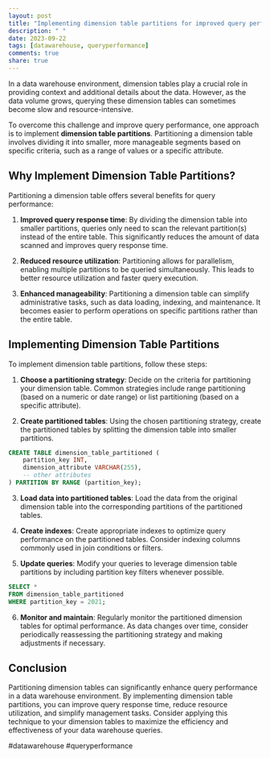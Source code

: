 ```yaml
---
layout: post
title: "Implementing dimension table partitions for improved query performance."
description: " "
date: 2023-09-22
tags: [datawarehouse, queryperformance]
comments: true
share: true
---
```


In a data warehouse environment, dimension tables play a crucial role in providing context and additional details about the data. However, as the data volume grows, querying these dimension tables can sometimes become slow and resource-intensive.

To overcome this challenge and improve query performance, one approach is to implement **dimension table partitions**. Partitioning a dimension table involves dividing it into smaller, more manageable segments based on specific criteria, such as a range of values or a specific attribute.

## Why Implement Dimension Table Partitions?

Partitioning a dimension table offers several benefits for query performance:

1. **Improved query response time**: By dividing the dimension table into smaller partitions, queries only need to scan the relevant partition(s) instead of the entire table. This significantly reduces the amount of data scanned and improves query response time.

2. **Reduced resource utilization**: Partitioning allows for parallelism, enabling multiple partitions to be queried simultaneously. This leads to better resource utilization and faster query execution.

3. **Enhanced manageability**: Partitioning a dimension table can simplify administrative tasks, such as data loading, indexing, and maintenance. It becomes easier to perform operations on specific partitions rather than the entire table.

## Implementing Dimension Table Partitions

To implement dimension table partitions, follow these steps:

1. **Choose a partitioning strategy**: Decide on the criteria for partitioning your dimension table. Common strategies include range partitioning (based on a numeric or date range) or list partitioning (based on a specific attribute).

2. **Create partitioned tables**: Using the chosen partitioning strategy, create the partitioned tables by splitting the dimension table into smaller partitions. 

```sql
CREATE TABLE dimension_table_partitioned (
    partition_key INT,
    dimension_attribute VARCHAR(255),
    -- other attributes
) PARTITION BY RANGE (partition_key);
```

3. **Load data into partitioned tables**: Load the data from the original dimension table into the corresponding partitions of the partitioned tables. 

4. **Create indexes**: Create appropriate indexes to optimize query performance on the partitioned tables. Consider indexing columns commonly used in join conditions or filters.

5. **Update queries**: Modify your queries to leverage dimension table partitions by including partition key filters whenever possible.

```sql
SELECT * 
FROM dimension_table_partitioned 
WHERE partition_key = 2021;
```

6. **Monitor and maintain**: Regularly monitor the partitioned dimension tables for optimal performance. As data changes over time, consider periodically reassessing the partitioning strategy and making adjustments if necessary.

## Conclusion

Partitioning dimension tables can significantly enhance query performance in a data warehouse environment. By implementing dimension table partitions, you can improve query response time, reduce resource utilization, and simplify management tasks. Consider applying this technique to your dimension tables to maximize the efficiency and effectiveness of your data warehouse queries.

#datawarehouse #queryperformance